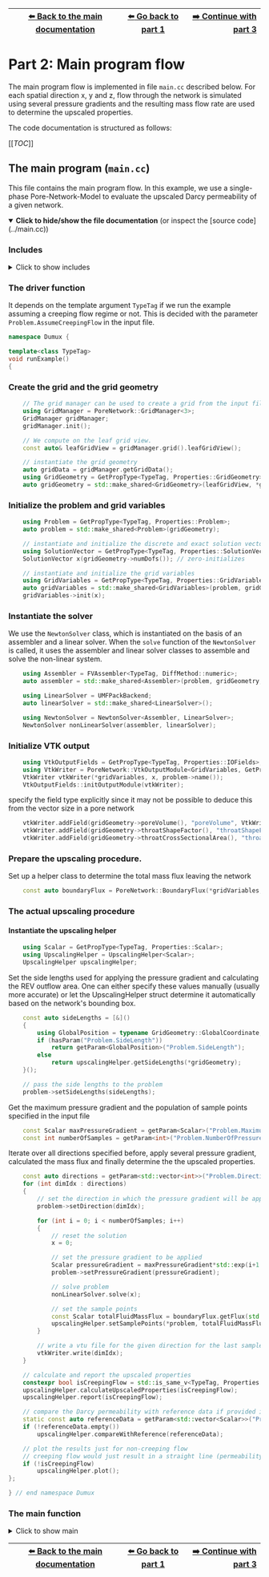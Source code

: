 <!-- Important: This file has been automatically generated by generate_example_docs.py. Do not edit this file directly! -->


| [:arrow_left: Back to the main documentation](../README.md) | [:arrow_left: Go back to part 1](problem.md) | [:arrow_right: Continue with part 3](upscalinghelper.md) |
|---|---|---:|

# Part 2: Main program flow

The main program flow is implemented in file `main.cc` described below.
For each spatial direction x, y and z, flow through the network is simulated using several pressure gradients and the resulting mass flow rate
are used to determine the upscaled properties.

The code documentation is structured as follows:

[[_TOC_]]


## The main program (`main.cc`)
This file contains the main program flow. In this example, we use a single-phase
Pore-Network-Model to evaluate the upscaled Darcy permeability of a given network.

<details open>
<summary><b>Click to hide/show the file documentation</b> (or inspect the [source code](../main.cc))</summary>

### Includes
<details><summary> Click to show includes</summary>

```cpp
#include <config.h>

#include <iostream>

#include <dune/common/float_cmp.hh> // for floating point comparison

#include <dumux/common/properties.hh> // for GetPropType
#include <dumux/common/parameters.hh> // for getParam
#include <dumux/common/initialize.hh>

#include <dumux/linear/seqsolverbackend.hh> // for ILU0BiCGSTABBackend
#include <dumux/linear/pdesolver.hh>        // for LinearPDESolver
#include <dumux/nonlinear/newtonsolver.hh>
#include <dumux/assembly/fvassembler.hh>

#include <dumux/io/vtkoutputmodule.hh>
#include <dumux/porenetwork/common/pnmvtkoutputmodule.hh>

#include <dumux/io/grid/gridmanager_yasp.hh>
#include <dumux/io/grid/porenetwork/gridmanager.hh> // for pore-network grid
#include <dumux/porenetwork/common/boundaryflux.hh> // for getting the total mass flux leaving the network

#include "upscalinghelper.hh"
#include "properties.hh"
```

</details>

### The driver function

It depends on the template argument `TypeTag` if we run the example assuming
a creeping flow regime or not. This is decided with the parameter
`Problem.AssumeCreepingFlow` in the input file.

```cpp
namespace Dumux {

template<class TypeTag>
void runExample()
{
```

### Create the grid and the grid geometry

```cpp
    // The grid manager can be used to create a grid from the input file
    using GridManager = PoreNetwork::GridManager<3>;
    GridManager gridManager;
    gridManager.init();

    // We compute on the leaf grid view.
    const auto& leafGridView = gridManager.grid().leafGridView();

    // instantiate the grid geometry
    auto gridData = gridManager.getGridData();
    using GridGeometry = GetPropType<TypeTag, Properties::GridGeometry>;
    auto gridGeometry = std::make_shared<GridGeometry>(leafGridView, *gridData);
```

### Initialize the problem and grid variables

```cpp
    using Problem = GetPropType<TypeTag, Properties::Problem>;
    auto problem = std::make_shared<Problem>(gridGeometry);

    // instantiate and initialize the discrete and exact solution vectors
    using SolutionVector = GetPropType<TypeTag, Properties::SolutionVector>;
    SolutionVector x(gridGeometry->numDofs()); // zero-initializes

    // instantiate and initialize the grid variables
    using GridVariables = GetPropType<TypeTag, Properties::GridVariables>;
    auto gridVariables = std::make_shared<GridVariables>(problem, gridGeometry);
    gridVariables->init(x);
```

### Instantiate the solver
We use the `NewtonSolver` class, which is instantiated on the basis
of an assembler and a linear solver. When the `solve` function of the
`NewtonSolver` is called, it uses the assembler and linear
solver classes to assemble and solve the non-linear system.

```cpp
    using Assembler = FVAssembler<TypeTag, DiffMethod::numeric>;
    auto assembler = std::make_shared<Assembler>(problem, gridGeometry, gridVariables);

    using LinearSolver = UMFPackBackend;
    auto linearSolver = std::make_shared<LinearSolver>();

    using NewtonSolver = NewtonSolver<Assembler, LinearSolver>;
    NewtonSolver nonLinearSolver(assembler, linearSolver);
```

### Initialize VTK output

```cpp
    using VtkOutputFields = GetPropType<TypeTag, Properties::IOFields>;
    using VtkWriter = PoreNetwork::VtkOutputModule<GridVariables, GetPropType<TypeTag, Properties::FluxVariables>, SolutionVector>;
    VtkWriter vtkWriter(*gridVariables, x, problem->name());
    VtkOutputFields::initOutputModule(vtkWriter);
```

specify the field type explicitly since it may not be possible
to deduce this from the vector size in a pore network

```cpp
    vtkWriter.addField(gridGeometry->poreVolume(), "poreVolume", VtkWriter::FieldType::vertex);
    vtkWriter.addField(gridGeometry->throatShapeFactor(), "throatShapeFactor", VtkWriter::FieldType::element);
    vtkWriter.addField(gridGeometry->throatCrossSectionalArea(), "throatCrossSectionalArea", VtkWriter::FieldType::element);
```

### Prepare the upscaling procedure.
Set up a helper class to determine the total mass flux leaving the network

```cpp
    const auto boundaryFlux = PoreNetwork::BoundaryFlux(*gridVariables, assembler->localResidual(), x);
```

### The actual upscaling procedure
#### Instantiate the upscaling helper

```cpp
    using Scalar = GetPropType<TypeTag, Properties::Scalar>;
    using UpscalingHelper = UpscalingHelper<Scalar>;
    UpscalingHelper upscalingHelper;
```

Set the side lengths used for applying the pressure gradient and calculating the REV outflow area.
One can either specify these values manually (usually more accurate) or let the UpscalingHelper struct
determine it automatically based on the network's bounding box.

```cpp
    const auto sideLengths = [&]()
    {
        using GlobalPosition = typename GridGeometry::GlobalCoordinate;
        if (hasParam("Problem.SideLength"))
            return getParam<GlobalPosition>("Problem.SideLength");
        else
            return upscalingHelper.getSideLengths(*gridGeometry);
    }();

    // pass the side lengths to the problem
    problem->setSideLengths(sideLengths);
```

Get the maximum pressure gradient and the population of sample points specified in the input file

```cpp
    const Scalar maxPressureGradient = getParam<Scalar>("Problem.MaximumPressureGradient");
    const int numberOfSamples = getParam<int>("Problem.NumberOfPressureGradients", 1);
```

Iterate over all directions specified before, apply several pressure gradient, calculated the mass flux
and finally determine the the upscaled properties.

```cpp
    const auto directions = getParam<std::vector<int>>("Problem.Directions", std::vector<int>{0, 1, 2});
    for (int dimIdx : directions)
    {
        // set the direction in which the pressure gradient will be applied
        problem->setDirection(dimIdx);

        for (int i = 0; i < numberOfSamples; i++)
        {
            // reset the solution
            x = 0;

            // set the pressure gradient to be applied
            Scalar pressureGradient = maxPressureGradient*std::exp(i+1 - numberOfSamples);
            problem->setPressureGradient(pressureGradient);

            // solve problem
            nonLinearSolver.solve(x);

            // set the sample points
            const Scalar totalFluidMassFlux = boundaryFlux.getFlux(std::vector<int>{ problem->outletPoreLabel() })[0];
            upscalingHelper.setSamplePoints(*problem, totalFluidMassFlux);
        }

        // write a vtu file for the given direction for the last sample
        vtkWriter.write(dimIdx);
    }

    // calculate and report the upscaled properties
    constexpr bool isCreepingFlow = std::is_same_v<TypeTag, Properties::TTag::PNMUpscalingCreepingFlow>;
    upscalingHelper.calculateUpscaledProperties(isCreepingFlow);
    upscalingHelper.report(isCreepingFlow);

    // compare the Darcy permeability with reference data if provided in input file and report in case of inconsistency
    static const auto referenceData = getParam<std::vector<Scalar>>("Problem.ReferencePermeability", std::vector<Scalar>{});
    if (!referenceData.empty())
        upscalingHelper.compareWithReference(referenceData);

    // plot the results just for non-creeping flow
    // creeping flow would just result in a straight line (permeability is independent of the pressure gradient)
    if (!isCreepingFlow)
        upscalingHelper.plot();
};

} // end namespace Dumux
```

### The main function
<details><summary> Click to show main</summary>

```cpp
int main(int argc, char** argv)
{
    using namespace Dumux;

    // We parse the command line arguments.
    Parameters::init(argc, argv);

    // Convenience alias for the type tag of the problem.
    using CreepingFlowTypeTag = Properties::TTag::PNMUpscalingCreepingFlow;
    using NonCreepingFlowTypeTag = Properties::TTag::PNMUpscalingNonCreepingFlow;
    // // [[/codeblock]]

    // user decides whether creeping flow or non-creeping flow should be run
    if (getParam<bool>("Problem.AssumeCreepingFlow", false))
        runExample<CreepingFlowTypeTag>();
    else
        runExample<NonCreepingFlowTypeTag>();

    // program end, return with 0 exit code (success)
    return 0;
}
```

</details>

</details>


| [:arrow_left: Back to the main documentation](../README.md) | [:arrow_left: Go back to part 1](problem.md) | [:arrow_right: Continue with part 3](upscalinghelper.md) |
|---|---|---:|

